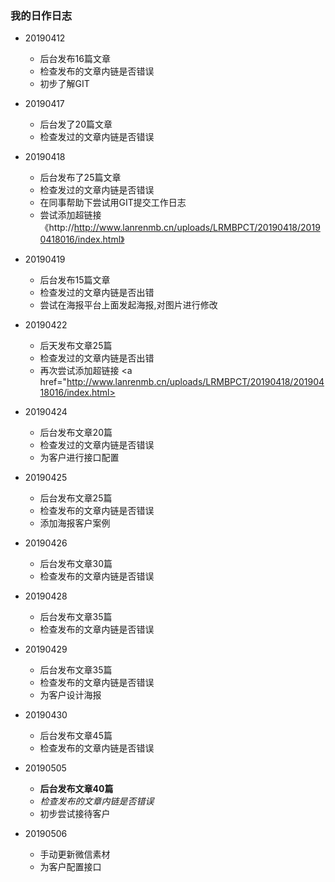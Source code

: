 
### 我的日作日志
+ 20190412
    + 后台发布16篇文章
    + 检查发布的文章内链是否错误
    + 初步了解GIT
+ 20190417
    + 后台发了20篇文章
    + 检查发过的文章内链是否错误
 
+ 20190418
    + 后台发布了25篇文章
    + 检查发过的文章内链是否错误
    + 在同事帮助下尝试用GIT提交工作日志
    + 尝试添加超链接 《http://http://www.lanrenmb.cn/uploads/LRMBPCT/20190418/20190418016/index.html》 
+ 20190419	
    + 后台发布15篇文章
    + 检查发过的文章内链是否出错
    + 尝试在海报平台上面发起海报,对图片进行修改
+ 20190422
    + 后天发布文章25篇
    + 检查发过的文章内链是否出错
    + 再次尝试添加超链接 
      <a href="http://www.lanrenmb.cn/uploads/LRMBPCT/20190418/20190418016/index.html>
+ 20190424
    + 后台发布文章20篇
    + 检查发过的文章内链是否错误
    + 为客户进行接口配置
+ 20190425
    + 后台发布文章25篇
    + 检查发布的文章内链是否错误
    + 添加海报客户案例
+ 20190426
    + 后台发布文章30篇
    + 检查发布的文章内链是否错误
+ 20190428
    + 后台发布文章35篇
    + 检查发布的文章内链是否错误
+ 20190429
    + 后台发布文章35篇
    + 检查发布的文章内链是否错误
    + 为客户设计海报
+ 20190430
    + 后台发布文章45篇
    + 检查发布的文章内链是否错误
+ 20190505
    +  **后台发布文章40篇**
    +  *检查发布的文章内链是否错误*
    +  初步尝试接待客户
+ 20190506
    +  手动更新微信素材
    +  为客户配置接口
